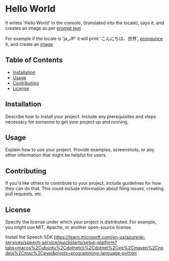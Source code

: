 # Hello World

It writes 'Hello World' in the console, (translated into the locale), says it, and creates an image as per [prompt text](files/prompt_image.txt)


For example if the locale is 'ja_JP' it will print 'こんにちは、世界', [pronounce](files/audio/ja/ja-JP-MayuNeural.wav) it, and create an [image](files/images/JP/dalle3_20231214204519.png)

## Table of Contents

- [Installation](#installation)
- [Usage](#usage)
- [Contributing](#contributing)
- [License](#license)

## Installation

Describe how to install your project. Include any prerequisites and steps necessary for someone to get your project up and running.

## Usage

Explain how to use your project. Provide examples, screenshots, or any other information that might be helpful for users.

## Contributing

If you'd like others to contribute to your project, include guidelines for how they can do that. This could include information about filing issues, creating pull requests, etc.

## License

Specify the license under which your project is distributed. For example, you might use MIT, Apache, or another open-source license.



Install the Speech SDK
https://learn.microsoft.com/en-us/azure/ai-services/speech-service/quickstarts/setup-platform?tabs=macos%2Cubuntu%2Cdotnetcli%2Cdotnet%2Cjre%2Cmaven%2Cnodejs%2Cmac%2Cpypi&pivots=programming-language-python


